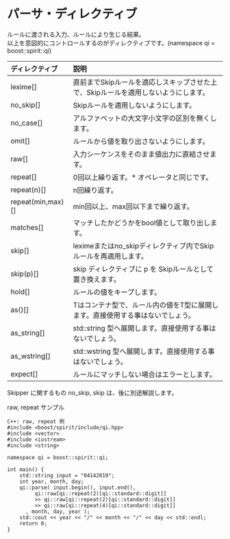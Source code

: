 # パーサ・ディレクティブ

  ルールに渡される入力、ルールにより生じる結果。  
  以上を意図的にコントロールするのがディレクティブです。(namespace qi = boost::spirit::qi)  

| ディレクティブ | 説明 |
|:--|:--|
| lexime[] | 直前までSkipルールを適応しスキップさせた上で、Skipルールを適用しないようにします。 |
| no_skip[] | Skipルールを適用しないようにします。|
| no_case[] | アルファベットの大文字小文字の区別を無くします。|
| omit[] | ルールから値を取り出さないようにします。|
| raw[] | 入力シーケンスをそのまま値出力に直結させます。|
| repeat[] | 0回以上繰り返す。* オペレータと同じです。|
| repeat(n)[] | n回繰り返す。|
| repeat(min,max)[] | min回以上、max回以下まで繰り返す。|
| matches[] | マッチしたかどうかをbool値として取り出します。|
| skip[] | leximeまたはno_skipディレクティブ内でSkipルールを再適用します。|
| skip(p)[] | skip ディレクティブに p を Skipルールとして置き換えます。|
| hold[] | ルールの値をキープします。|
| as<T>()[] | Tはコンテナ型で、ルール内の値をT型に展開します。直接使用する事はないでしょう。|
| as_string[] | std::string 型へ展開します。直接使用する事はないでしょう。|
| as_wstring[] | std::wstring 型へ展開します。直接使用する事はないでしょう。|
| expect[] | ルールにマッチしない場合はエラーとします。|
 
  Skipper に関するもの no_skip, skip は、後に別途解説します。 
 
raw, repeat サンプル 
```
C++: raw, repeat 例
#include <boost/spirit/include/qi.hpp>
#include <vector>
#include <iostream>
#include <string>

namespace qi = boost::spirit::qi;

int main() {
	std::string input = "04142019";
	int year, month, day;
	qi::parse( input.begin(), input.end(), 
	     qi::raw[qi::repeat(2)[qi::standard::digit]] 
	     >> qi::raw[qi::repeat(2)[qi::standard::digit]] 
	     >> qi::raw[qi::repeat(4)[qi::standard::digit]] 
	  , month, day, year ); 
	std::cout << year << "/" << month << "/" << day << std::endl;
	return 0;
}
```
